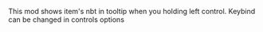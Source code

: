 This mod shows item's nbt in tooltip when you holding left control. Keybind can be changed in controls options
